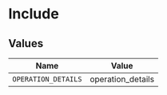 # Include


## Values

| Name                | Value               |
| ------------------- | ------------------- |
| `OPERATION_DETAILS` | operation_details   |